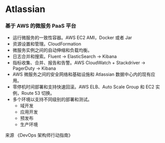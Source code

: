 # Atlassian



### 基于 AWS 的微服务 PaaS 平台 

 - 运行微服务的一致性容器。AWS EC2 AMI，Docker 或者 Jar
 - 资源设置和管理。CloudFormation
 - 微服务实例之间的自动伸缩和负载均衡。
 - 日志合并和搜索。Fluent -> ElasticSearch -> Kibana
 - 指标收集、合并、报告和告警。AWS CloudWatch + Stackdriver -> PagerDuty -> Kibana
 - AWS 微服务之间的安全网络和基础设施和 Atlassian 数据中心内的现有应用。
 - 零停机时间部署和支持快速回滚。AWS ELB、Auto Scale Group 和 EC2 实例，Route 53 切换。
 - 多个环境以支持不同级别的部署和测试。
    - 域开发
    - 应用开发
    - 预发布
    - 生产环境 
 
来源 《DevOps 架构师行动指南》
